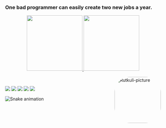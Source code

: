 ### One bad programmer can easily create two new jobs a year.
<div align="center">
  <a href="https://github.com/rutkuli">
  <img height="180em" src="https://github-readme-stats.vercel.app/api?username=rutkuli&show_icons=true&theme=dracula&include_all_commits=true&count_private=true"/>
  <img height="180em" src="https://github-readme-stats.vercel.app/api/top-langs/?username=rutkuli&layout=compact&langs_count=7&theme=dracula"/>
</div>
<div style="display: inline_block"><br>
  <img align="right" alt="Rutkuli-picture" height="150" style="border-radius:50px;" src="https://user-images.githubusercontent.com/44347946/203125594-2a39d7b3-25f3-4d21-b9ef-bc41f545f0ac.png">
</div>
  
  ##
 
<div> 
  <a href="https://www.youtube.com/watch?v=dQw4w9WgXcQ" target="_blank"><img src="https://img.shields.io/badge/YouTube-FF0000?style=for-the-badge&logo=youtube&logoColor=white" target="_blank"></a>
  <a href="https://instagram.com/rutkuli" target="_blank"><img src="https://img.shields.io/badge/-Instagram-%23E4405F?style=for-the-badge&logo=instagram&logoColor=white" target="_blank"></a>
 	<a href="https://www.twitch.tv/rutkuli" target="_blank"><img src="https://img.shields.io/badge/Twitch-9146FF?style=for-the-badge&logo=twitch&logoColor=white" target="_blank"></a>
 <a href="https://discordapp.com/users/749998774566387742" target="_blank"><img src="https://img.shields.io/badge/Discord-7289DA?style=for-the-badge&logo=discord&logoColor=white" target="_blank"></a> 
  <a href = "mailto:rutkuliofficial@gmail.com"><img src="https://img.shields.io/badge/-Gmail-%23333?style=for-the-badge&logo=gmail&logoColor=white" target="_blank"></a>
 
 ![Snake animation](https://user-images.githubusercontent.com/44347946/203130556-193ad695-7495-492c-9ee0-6c74d357d2db.svg)
 
</div>
